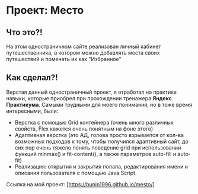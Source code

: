 # Проект: Место

## Что это?!
На этом одностраничном сайте реализован личный кабинет путешественника, в котором можно добавлять места своих путешествий и помечать их как "Избранное"

## Как сделал?!
Верстая данный одностраничный проект, я отработал на практике навыки, которые приобрел при прохождении тренажера **Яндекс Практикума**.
Самыми трудными для моего понимания, но в тоже время интересными, были:
* Верстка с помощью Grid контейнера (очень много различных свойств, Flex кажется очень понятным на фоне этого)
* Адаптивная верстка (это АД, голова просто взрывается от кол-ва возможных подходов к тому, чтобы получился адаптивный сайт, до сих пор очень тяжело понять поведение grid при использовании функций minmax() и fit-content(), а также параметров auto-fill и auto-fit)
* Реализация: открытия и закрытия попапа, редактирования имени и описания пользователя с помощью Java Script.

Ссылка на мой проект: [https://bunin1996.github.io/mesto/]
